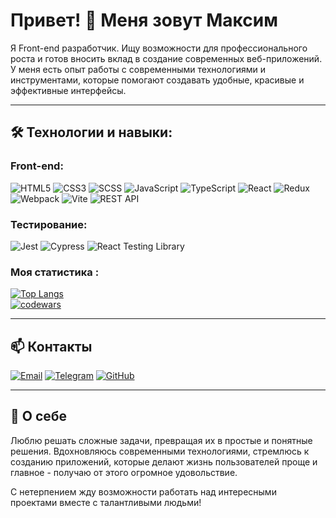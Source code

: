 <!--
**mdahovnik/mdahovnik** is a ✨ _special_ ✨ repository because its `README.md` (this file) appears on your GitHub profile.

Here are some ideas to get you started:

- 🔭 I’m currently working on ...
- 🌱 I’m currently learning ...
- 👯 I’m looking to collaborate on ...
- 🤔 I’m looking for help with ...
- 💬 Ask me about ...
- 📫 How to reach me: ...
- 😄 Pronouns: ...
- ⚡ Fun fact: ...
-->
# Привет! 👋 Меня зовут Максим

Я Front-end разработчик. Ищу возможности для профессионального роста и готов вносить вклад в создание современных веб-приложений. У меня есть опыт работы с современными технологиями и инструментами, которые помогают создавать удобные, красивые и эффективные интерфейсы.

---

## 🛠️ Технологии и навыки:

### Front-end:
![HTML5](https://img.shields.io/badge/-HTML5-E34F26?logo=html5&logoColor=white&style=fore-the-badge) 
![CSS3](https://img.shields.io/badge/-CSS3-1572B6?logo=css3&logoColor=white&style=flat-square) 
![SCSS](https://img.shields.io/badge/-SCSS-CC6699?logo=sass&logoColor=white&style=flat-square) 
![JavaScript](https://img.shields.io/badge/-JavaScript-F7DF1E?logo=javascript&logoColor=black&style=flat-square) 
![TypeScript](https://img.shields.io/badge/-TypeScript-007ACC?logo=typescript&logoColor=white&style=flat-square) 
![React](https://img.shields.io/badge/-React-61DAFB?logo=react&logoColor=black&style=flat-square) 
![Redux](https://img.shields.io/badge/-Redux-764ABC?logo=redux&logoColor=white&style=flat-square) 
![Webpack](https://img.shields.io/badge/-Webpack-8DD6F9?logo=webpack&logoColor=black&style=flat-square) 
![Vite](https://img.shields.io/badge/-Vite-646CFF?logo=vite&logoColor=white&style=flat-square) 
![REST API](https://img.shields.io/badge/-REST_API-02569B?logo=postman&logoColor=white&style=flat-square)

### Тестирование:
![Jest](https://img.shields.io/badge/-Jest-C21325?logo=jest&logoColor=white&style=flat-square)
![Cypress](https://img.shields.io/badge/-Cypress-17202C?logo=cypress&logoColor=white&style=flat-square)
![React Testing Library](https://img.shields.io/badge/-React%20Testing%20Library-E33332?logo=testing-library&logoColor=white&style=flat-square)

### Моя статистика :
<!--[![Maksim's GitHub stats](https://github-readme-stats.vercel.app/api?username=mdahovnik&layout=compact&theme=transparent&hide=contribs)](https://github.com/anuraghazra/github-readme-stats)-->
[![Top Langs](https://github-readme-stats.vercel.app/api/top-langs/?username=mdahovnik&layout=compact&theme=transparent)](https://github.com/anuraghazra/github-readme-stats)  
[![codewars](https://www.codewars.com/users/mdahovnik/badges/small)](https://www.codewars.com/users/mdahovnik) 

---
## 📫 Контакты
[![Email](https://img.shields.io/badge/-Email-D14836?logo=gmail&logoColor=white&style=flat-square)](mailto:dahovnikm@yandex.ru)
[![Telegram](https://img.shields.io/badge/-Telegram-2CA5E0?logo=telegram&logoColor=white&style=flat-square)](https://t.me/mdahovnik)
[![GitHub](https://img.shields.io/badge/-GitHub-181717?logo=github&logoColor=white&style=flat-square)](https://github.com/mdahovnik)

---

## 🌟 О себе

Люблю решать сложные задачи, превращая их в простые и понятные решения. Вдохновляюсь современными технологиями, стремлюсь к созданию приложений, которые делают жизнь пользователей проще и главное - получаю от этого огромное удовольствие.

С нетерпением жду возможности работать над интересными проектами вместе с талантливыми людьми!
